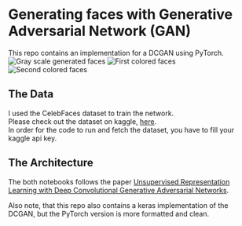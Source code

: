 # Generating faces with Generative Adversarial Network (GAN)
This repo contains an implementation for a DCGAN using PyTorch.
![Gray scale generated faces](https://raw.githubusercontent.com/LoliamShely/Face-generation-with-GAN/master/example_2.png)
![First colored faces](https://raw.githubusercontent.com/LoliamShely/Face-generation-with-GAN/master/example_1.png)
![Second colored faces](https://raw.githubusercontent.com/LoliamShely/Face-generation-with-GAN/master/example_3.png)

## The Data
I used the CelebFaces dataset to train the network.\
Please check out the dataset on kaggle, [here](https://www.kaggle.com/jessicali9530/celeba-dataset).\
In order for the code to run and fetch the dataset, you have to fill your kaggle api key.

## The Architecture
The both notebooks follows the paper [Unsupervised Representation Learning with Deep Convolutional Generative Adversarial Networks](https://arxiv.org/abs/1511.06434).

Also note, that this repo also contains a keras implementation of the DCGAN, but the PyTorch version is more formatted and clean.
